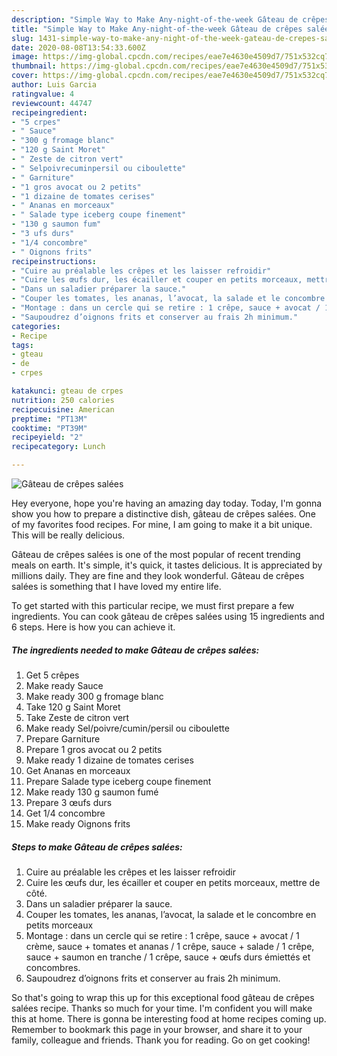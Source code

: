 ```yaml
---
description: "Simple Way to Make Any-night-of-the-week Gâteau de crêpes salées"
title: "Simple Way to Make Any-night-of-the-week Gâteau de crêpes salées"
slug: 1431-simple-way-to-make-any-night-of-the-week-gateau-de-crepes-salees
date: 2020-08-08T13:54:33.600Z
image: https://img-global.cpcdn.com/recipes/eae7e4630e4509d7/751x532cq70/gateau-de-crepes-salees-photo-principale-de-la-recette.jpg
thumbnail: https://img-global.cpcdn.com/recipes/eae7e4630e4509d7/751x532cq70/gateau-de-crepes-salees-photo-principale-de-la-recette.jpg
cover: https://img-global.cpcdn.com/recipes/eae7e4630e4509d7/751x532cq70/gateau-de-crepes-salees-photo-principale-de-la-recette.jpg
author: Luis Garcia
ratingvalue: 4
reviewcount: 44747
recipeingredient:
- "5 crpes"
- " Sauce"
- "300 g fromage blanc"
- "120 g Saint Moret"
- " Zeste de citron vert"
- " Selpoivrecuminpersil ou ciboulette"
- " Garniture"
- "1 gros avocat ou 2 petits"
- "1 dizaine de tomates cerises"
- " Ananas en morceaux"
- " Salade type iceberg coupe finement"
- "130 g saumon fum"
- "3 ufs durs"
- "1/4 concombre"
- " Oignons frits"
recipeinstructions:
- "Cuire au préalable les crêpes et les laisser refroidir"
- "Cuire les œufs dur, les écailler et couper en petits morceaux, mettre de côté."
- "Dans un saladier préparer la sauce."
- "Couper les tomates, les ananas, l’avocat, la salade et le concombre en petits morceaux"
- "Montage : dans un cercle qui se retire : 1 crêpe, sauce + avocat / 1 crème, sauce + tomates et ananas / 1 crêpe, sauce + salade / 1 crêpe, sauce + saumon en tranche / 1 crêpe, sauce + œufs durs émiettés et concombres."
- "Saupoudrez d’oignons frits et conserver au frais 2h minimum."
categories:
- Recipe
tags:
- gteau
- de
- crpes

katakunci: gteau de crpes 
nutrition: 250 calories
recipecuisine: American
preptime: "PT13M"
cooktime: "PT39M"
recipeyield: "2"
recipecategory: Lunch

---
```



![Gâteau de crêpes salées](https://img-global.cpcdn.com/recipes/eae7e4630e4509d7/751x532cq70/gateau-de-crepes-salees-photo-principale-de-la-recette.jpg)

Hey everyone, hope you're having an amazing day today. Today, I'm gonna show you how to prepare a distinctive dish, gâteau de crêpes salées. One of my favorites food recipes. For mine, I am going to make it a bit unique. This will be really delicious.



Gâteau de crêpes salées is one of the most popular of recent trending meals on earth. It's simple, it's quick, it tastes delicious. It is appreciated by millions daily. They are fine and they look wonderful. Gâteau de crêpes salées is something that I have loved my entire life.


To get started with this particular recipe, we must first prepare a few ingredients. You can cook gâteau de crêpes salées using 15 ingredients and 6 steps. Here is how you can achieve it.

<!--inarticleads1-->

##### The ingredients needed to make Gâteau de crêpes salées:

1. Get 5 crêpes
1. Make ready  Sauce
1. Make ready 300 g fromage blanc
1. Take 120 g Saint Moret
1. Take  Zeste de citron vert
1. Make ready  Sel/poivre/cumin/persil ou ciboulette
1. Prepare  Garniture
1. Prepare 1 gros avocat ou 2 petits
1. Make ready 1 dizaine de tomates cerises
1. Get  Ananas en morceaux
1. Prepare  Salade type iceberg coupe finement
1. Make ready 130 g saumon fumé
1. Prepare 3 œufs durs
1. Get 1/4 concombre
1. Make ready  Oignons frits




<!--inarticleads2-->

##### Steps to make Gâteau de crêpes salées:

1. Cuire au préalable les crêpes et les laisser refroidir
1. Cuire les œufs dur, les écailler et couper en petits morceaux, mettre de côté.
1. Dans un saladier préparer la sauce.
1. Couper les tomates, les ananas, l’avocat, la salade et le concombre en petits morceaux
1. Montage : dans un cercle qui se retire : 1 crêpe, sauce + avocat / 1 crème, sauce + tomates et ananas / 1 crêpe, sauce + salade / 1 crêpe, sauce + saumon en tranche / 1 crêpe, sauce + œufs durs émiettés et concombres.
1. Saupoudrez d’oignons frits et conserver au frais 2h minimum.




So that's going to wrap this up for this exceptional food gâteau de crêpes salées recipe. Thanks so much for your time. I'm confident you will make this at home. There is gonna be interesting food at home recipes coming up. Remember to bookmark this page in your browser, and share it to your family, colleague and friends. Thank you for reading. Go on get cooking!

